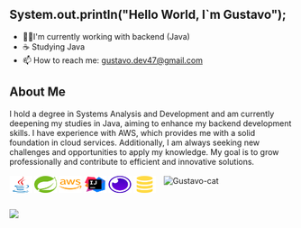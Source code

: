 ## System.out.println("Hello World, I`m Gustavo");

- 🐱‍👤I'm currently working with backend (Java)
- ☕ Studying Java
- 📫 How to reach me: gustavo.dev47@gmail.com

<div>
<h2> About Me </h2>
I hold a degree in Systems Analysis and Development and am currently deepening my studies in Java, aiming to enhance my backend development skills. I have experience with AWS, which provides me with a solid foundation in cloud services. Additionally, I am always seeking new challenges and opportunities to apply my knowledge. My goal is to grow professionally and contribute to efficient and innovative solutions.  
</div>


<div style="display: inline_block"><br>
  <img align="center" alt="Gustavo-Java" height="30" width="40" src="https://raw.githubusercontent.com/devicons/devicon/master/icons/java/java-original.svg">
  <img align="center" alt="Gustavo-Spring" height="30" width="40" src="https://raw.githubusercontent.com/devicons/devicon/master/icons/spring/spring-original.svg">
  <img align="center" alt="Gustavo-AWS" height="30" width="40" src="https://raw.githubusercontent.com/devicons/devicon/master/icons/amazonwebservices/amazonwebservices-plain-wordmark.svg">
  <img align="center" alt="Gustavo-Aintellij" height="30" width="40" src="https://raw.githubusercontent.com/devicons/devicon/master/icons/intellij/intellij-original.svg">
  <img align="center" alt="Gustavo-insomnia" height="30" width="40" src="https://raw.githubusercontent.com/devicons/devicon/master/icons/insomnia/insomnia-original.svg">
  <img align="center" alt="Gustavo-sql" height="30" width="40" src="https://raw.githubusercontent.com/devicons/devicon/master/icons/sql/sql-original.svg">
  <img align="right" alt="Gustavo-cat" height="230" width="230" src="https://octodex.github.com/images/daftpunktocat-thomas.gif">
</div>

##

<div>
<a href="https://www.linkedin.com/in/gustavoqueiros/" target="_blank"> <img src="https://img.shields.io/badge/-LinkedIn-%230077B5?style=for-the-badge&logo=linkedin&logoColor=white"></a>
</div>
